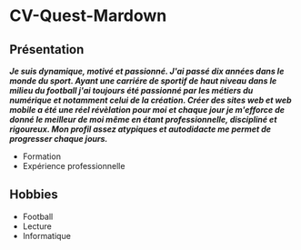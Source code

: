 # CV-Quest-Mardown

## Présentation

**_Je suis dynamique, motivé et passionné. J'ai passé dix années dans le monde du sport. Ayant une carriére de sportif de haut niveau dans le milieu du football j'ai toujours été passionné par les métiers du numérique et notamment celui de la création. Créer des sites web et web mobile a été une réel révèlation pour moi et chaque jour je m'efforce de donné le meilleur de moi même en étant professionnelle, discipliné et rigoureux. Mon profil assez atypiques et autodidacte me permet de progresser chaque jours._**
* Formation
* Expérience professionnelle
## Hobbies
* Football
* Lecture
* Informatique
